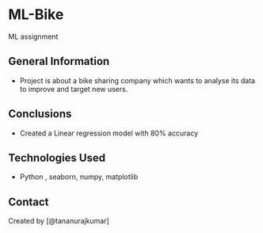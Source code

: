# ML-Bike
ML assignment

## General Information
- Project is about a bike sharing company which wants to analyse its data to improve and target new users.


## Conclusions
- Created a Linear regression model with 80% accuracy 



## Technologies Used
- Python , seaborn, numpy, matplotlib

## Contact
Created by [@tananurajkumar]


<!-- Optional -->
<!-- ## License -->
<!-- This project is open source and available under the [... License](). -->
